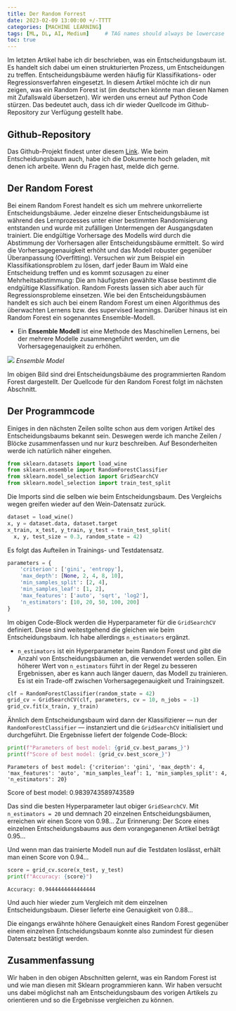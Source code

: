 ```yaml
---
title: Der Random Forrest
date: 2023-02-09 13:00:00 +/-TTTT
categories: [MACHINE LEARNING]
tags: [ML, DL, AI, Medium]     # TAG names should always be lowercase
toc: true
---
```

 
 Im letzten Artikel habe ich dir beschrieben, was ein Entscheidungsbaum ist. Es handelt sich dabei um einen strukturierten Prozess, um Entscheidungen zu treffen. Entscheidungsbäume werden häufig für Klassifikations- oder Regressionsverfahren eingesetzt. In diesem Artikel möchte ich dir nun zeigen, was ein Random Forest ist (im deutschen könnte man diesen Namen mit Zufallswald übersetzen). Wir werden uns erneut auf Python Code stürzen. Das bedeutet auch, dass ich dir wieder Quellcode im Github-Repository zur Verfügung gestellt habe.

 ## Github-Repository

Das Github-Projekt findest unter diesem [Link](https://github.com/gvtsch/Medium). Wie beim Entscheidungsbaum auch, habe ich die Dokumente hoch geladen, mit denen ich arbeite. Wenn du Fragen hast, melde dich gerne.

## Der Random Forest

Bei einem Random Forest handelt es sich um mehrere unkorrelierte Entscheidungsbäume. Jeder einzelne dieser Entscheidungsbäume ist während des Lernprozesses unter einer bestimmten Randomisierung entstanden und wurde mit zufälligen Untermengen der Ausgangsdaten trainiert. Die endgültige Vorhersage des Modells wird durch die Abstimmung der Vorhersagen aller Entscheidungsbäume ermittelt. So wird die Vorhersagegenauigkeit erhöht und das Modell robuster gegenüber Überanpassung (Overfitting). Versuchen wir zum Beispiel ein Klassifikationsproblem zu lösen, darf jeder Baum im Wald eine Entscheidung treffen und es kommt sozusagen zu einer Mehrheitsabstimmung: Die am häufigsten gewählte Klasse bestimmt die endgültige Klassifikation. Random Forests lassen sich aber auch für Regressionsprobleme einsetzen. Wie bei den Entscheidungsbäumen handelt es sich auch bei einem Random Forest um einen Algorithmus des überwachten Lernens bzw. des supervised learnings. Darüber hinaus ist ein Random Forest ein sogenanntes Ensemble-Modell.

* Ein **Ensemble Modell** ist eine Methode des Maschinellen Lernens, bei der mehrere Modelle zusammengeführt werden, um die Vorhersagegenauigkeit zu erhöhen.

![](https://miro.medium.com/v2/resize:fit:720/format:webp/1*PuENdSyzCsYguK3XGNsg1g.png)
*Ensemble Model*

Im obigen Bild sind drei Entscheidungsbäume des programmierten Random Forest dargestellt. Der Quellcode für den Random Forest folgt im nächsten Abschnitt.

## Der Programmcode

Einiges in den nächsten Zeilen sollte schon aus dem vorigen Artikel des Entscheidungsbaums bekannt sein. Deswegen werde ich manche Zeilen / Blöcke zusammenfassen und nur kurz beschreiben. Auf Besonderheiten werde ich natürlich näher eingehen.

```python
from sklearn.datasets import load_wine
from sklearn.ensemble import RandomForestClassifier
from sklearn.model_selection import GridSearchCV
from sklearn.model_selection import train_test_split
```

Die Imports sind die selben wie beim Entscheidungsbaum. Des Vergleichs wegen greifen wieder auf den Wein-Datensatz zurück.

```python
dataset = load_wine()
x, y = dataset.data, dataset.target
x_train, x_test, y_train, y_test = train_test_split(
  x, y, test_size = 0.3, random_state = 42)
```

Es folgt das Aufteilen in Trainings- und Testdatensatz.

```python
parameters = {
    'criterion': ['gini', 'entropy'],
    'max_depth': [None, 2, 4, 8, 10],
    'min_samples_split': [2, 4],
    'min_samples_leaf': [1, 2],
    'max_features': ['auto', 'sqrt', 'log2'],
    'n_estimators': [10, 20, 50, 100, 200]
}
```

Im obigen Code-Block werden die Hyperparameter für die `GridSearchCV` definiert. Diese sind weitestgehend die gleichen wie beim Entscheidungsbaum. Ich habe allerdings `n_estimators` ergänzt.

* `n_estimators` ist ein Hyperparameter beim Random Forest und gibt die Anzahl von Entscheidungsbäumen an, die verwendet werden sollen. Ein höherer Wert von `n_estimators` führt in der Regel zu besseren Ergebnissen, aber es kann auch länger dauern, das Modell zu trainieren. Es ist ein Trade-off zwischen Vorhersagegenauigkeit und Trainingszeit.


```python
clf = RandomForestClassifier(random_state = 42)
grid_cv = GridSearchCV(clf, parameters, cv = 10, n_jobs = -1)
grid_cv.fit(x_train, y_train)
```

Ähnlich dem Entscheidungsbaum wird dann der Klassifizierer — nun der `RandomForestClassifier` — instanziert und die `GridSearchCV` initialisiert und durchgeführt. Die Ergebnisse liefert der folgende Code-Block:

```python
print(f"Parameters of best model: {grid_cv.best_params_}")
print(f"Score of best model: {grid_cv.best_score_}")
```
    Parameters of best model: {'criterion': 'gini', 'max_depth': 4, 'max_features': 'auto', 'min_samples_leaf': 1, 'min_samples_split': 4, 'n_estimators': 20}
Score of best model: 0.9839743589743589

Das sind die besten Hyperparameter laut obiger `GridSearchCV`. Mit `n_estimators = 20` und demnach $20$ einzelnen Entscheidungsbäumen, erreichen wir einen Score von $0.98…$ Zur Erinnerung: Der Score eines einzelnen Entscheidungsbaums aus dem vorangeganenen Artikel beträgt $0.95…$

Und wenn man das trainierte Modell nun auf die Testdaten loslässt, erhält man einen Score von $0.94…$

```python
score = grid_cv.score(x_test, y_test)
print(f"Accuracy: {score}")
```
    Accuracy: 0.9444444444444444

Und auch hier wieder zum Vergleich mit dem einzelnen Entscheidungsbaum. Dieser lieferte eine Genauigkeit von 0.88…

Die eingangs erwähnte höhere Genauigkeit eines Random Forest gegenüber einem einzelnen Entscheidungsbaum konnte also zumindest für diesen Datensatz bestätigt werden.

## Zusammenfassung

Wir haben in den obigen Abschnitten gelernt, was ein Random Forest ist und wie man diesen mit Sklearn programmieren kann. Wir haben versucht uns dabei möglichst nah am Entscheidungsbaum des vorigen Artikels zu orientieren und so die Ergebnisse vergleichen zu können.
